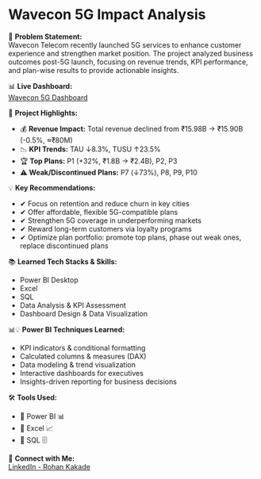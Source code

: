 # Wavecon 5G Impact Analysis

🧐 **Problem Statement:**  
Wavecon Telecom recently launched 5G services to enhance customer experience and strengthen market position. The project analyzed business outcomes post-5G launch, focusing on revenue trends, KPI performance, and plan-wise results to provide actionable insights.

📊 **Live Dashboard:**  
[Wavecon 5G Dashboard]([https://lnkd.in/deUbzHjW](https://app.powerbi.com/view?r=eyJrIjoiODIyZTlkOTYtNGRmNi00NGQ4LTg4NzUtMzBhMGNjOTJiNDQ0IiwidCI6ImM2ZTU0OWIzLTVmNDUtNDAzMi1hYWU5LWQ0MjQ0ZGM1YjJjNCJ9))

🌟 **Project Highlights:**  
- 💰 **Revenue Impact:** Total revenue declined from ₹15.98B → ₹15.90B (-0.5%, ≈₹80M)  
- 📉 **KPI Trends:** TAU ↓8.3%, TUSU ↑23.5%  
- 🏆 **Top Plans:** P1 (+32%, ₹1.8B → ₹2.4B), P2, P3  
- ⚠️ **Weak/Discontinued Plans:** P7 (↓73%), P8, P9, P10  

💡 **Key Recommendations:**  
- ✔ Focus on retention and reduce churn in key cities  
- ✔ Offer affordable, flexible 5G-compatible plans  
- ✔ Strengthen 5G coverage in underperforming markets  
- ✔ Reward long-term customers via loyalty programs  
- ✔ Optimize plan portfolio: promote top plans, phase out weak ones, replace discontinued plans  

📚 **Learned Tech Stacks & Skills:**  
- Power BI Desktop  
- Excel  
- SQL  
- Data Analysis & KPI Assessment  
- Dashboard Design & Data Visualization  

📊💡 **Power BI Techniques Learned:**  
- KPI indicators & conditional formatting  
- Calculated columns & measures (DAX)  
- Data modeling & trend visualization  
- Interactive dashboards for executives  
- Insights-driven reporting for business decisions  

🛠️ **Tools Used:**  
- 🔹 Power BI 📊  
- 🔹 Excel 📈  
- 🔹 SQL 🗄️  

🔗 **Connect with Me:**  
[LinkedIn - Rohan Kakade](https://www.linkedin.com/in/rohan-kakade/)
